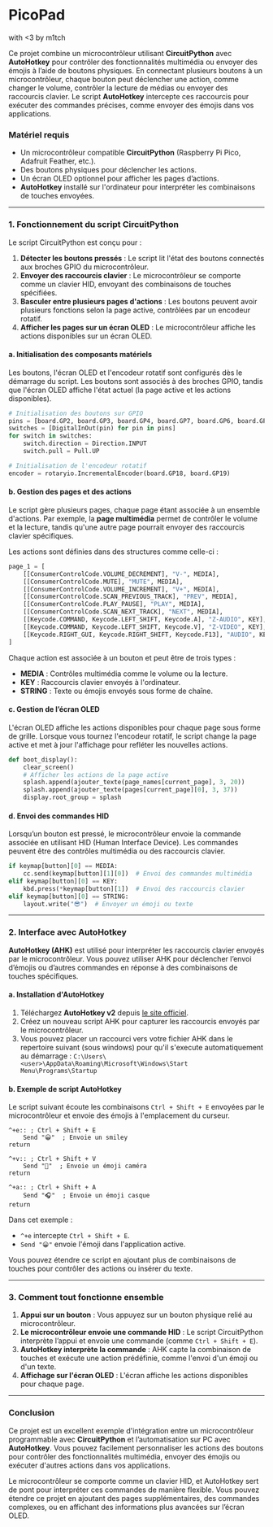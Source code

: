 # PicoPad 
with <3 by m1tch



Ce projet combine un microcontrôleur utilisant **CircuitPython** avec **AutoHotkey** pour contrôler des fonctionnalités multimédia ou envoyer des émojis à l’aide de boutons physiques. En connectant plusieurs boutons à un microcontrôleur, chaque bouton peut déclencher une action, comme changer le volume, contrôler la lecture de médias ou envoyer des raccourcis clavier. Le script **AutoHotkey** intercepte ces raccourcis pour exécuter des commandes précises, comme envoyer des émojis dans vos applications.

### Matériel requis

- Un microcontrôleur compatible **CircuitPython** (Raspberry Pi Pico, Adafruit Feather, etc.).
- Des boutons physiques pour déclencher les actions.
- Un écran OLED optionnel pour afficher les pages d’actions.
- **AutoHotkey** installé sur l'ordinateur pour interpréter les combinaisons de touches envoyées.

---

### 1. Fonctionnement du script CircuitPython

Le script CircuitPython est conçu pour :

1. **Détecter les boutons pressés** : Le script lit l'état des boutons connectés aux broches GPIO du microcontrôleur.
2. **Envoyer des raccourcis clavier** : Le microcontrôleur se comporte comme un clavier HID, envoyant des combinaisons de touches spécifiées.
3. **Basculer entre plusieurs pages d'actions** : Les boutons peuvent avoir plusieurs fonctions selon la page active, contrôlées par un encodeur rotatif.
4. **Afficher les pages sur un écran OLED** : Le microcontrôleur affiche les actions disponibles sur un écran OLED.

#### a. Initialisation des composants matériels

Les boutons, l'écran OLED et l'encodeur rotatif sont configurés dès le démarrage du script. Les boutons sont associés à des broches GPIO, tandis que l'écran OLED affiche l'état actuel (la page active et les actions disponibles).

```python
# Initialisation des boutons sur GPIO
pins = [board.GP2, board.GP3, board.GP4, board.GP7, board.GP6, board.GP5, board.GP8, board.GP9, board.GP10]
switches = [DigitalInOut(pin) for pin in pins]
for switch in switches:
    switch.direction = Direction.INPUT
    switch.pull = Pull.UP

# Initialisation de l'encodeur rotatif
encoder = rotaryio.IncrementalEncoder(board.GP18, board.GP19)
```

#### b. Gestion des pages et des actions

Le script gère plusieurs pages, chaque page étant associée à un ensemble d'actions. Par exemple, la **page multimédia** permet de contrôler le volume et la lecture, tandis qu'une autre page pourrait envoyer des raccourcis clavier spécifiques.

Les actions sont définies dans des structures comme celle-ci :

```python
page_1 = [
    [[ConsumerControlCode.VOLUME_DECREMENT], "V-", MEDIA],
    [[ConsumerControlCode.MUTE], "MUTE", MEDIA],
    [[ConsumerControlCode.VOLUME_INCREMENT], "V+", MEDIA],
    [[ConsumerControlCode.SCAN_PREVIOUS_TRACK], "PREV", MEDIA],
    [[ConsumerControlCode.PLAY_PAUSE], "PLAY", MEDIA],
    [[ConsumerControlCode.SCAN_NEXT_TRACK], "NEXT", MEDIA],
    [[Keycode.COMMAND, Keycode.LEFT_SHIFT, Keycode.A], "Z-AUDIO", KEY],
    [[Keycode.COMMAND, Keycode.LEFT_SHIFT, Keycode.V], "Z-VIDEO", KEY],
    [[Keycode.RIGHT_GUI, Keycode.RIGHT_SHIFT, Keycode.F13], "AUDIO", KEY]
]
```

Chaque action est associée à un bouton et peut être de trois types :
- **MEDIA** : Contrôles multimédia comme le volume ou la lecture.
- **KEY** : Raccourcis clavier envoyés à l'ordinateur.
- **STRING** : Texte ou émojis envoyés sous forme de chaîne.

#### c. Gestion de l’écran OLED

L'écran OLED affiche les actions disponibles pour chaque page sous forme de grille. Lorsque vous tournez l'encodeur rotatif, le script change la page active et met à jour l'affichage pour refléter les nouvelles actions.

```python
def boot_display():
    clear_screen()
    # Afficher les actions de la page active
    splash.append(ajouter_texte(page_names[current_page], 3, 20))
    splash.append(ajouter_texte(pages[current_page][0], 3, 37))
    display.root_group = splash
```

#### d. Envoi des commandes HID

Lorsqu’un bouton est pressé, le microcontrôleur envoie la commande associée en utilisant HID (Human Interface Device). Les commandes peuvent être des contrôles multimédia ou des raccourcis clavier.

```python
if keymap[button][0] == MEDIA:
    cc.send(keymap[button][1][0])  # Envoi des commandes multimédia
elif keymap[button][0] == KEY:
    kbd.press(*keymap[button][1])  # Envoi des raccourcis clavier
elif keymap[button][0] == STRING:
    layout.write("😎")  # Envoyer un émoji ou texte
```

---

### 2. Interface avec AutoHotkey

**AutoHotkey (AHK)** est utilisé pour interpréter les raccourcis clavier envoyés par le microcontrôleur. Vous pouvez utiliser AHK pour déclencher l’envoi d’émojis ou d’autres commandes en réponse à des combinaisons de touches spécifiques.

#### a. Installation d'AutoHotkey

1. Téléchargez **AutoHotkey v2** depuis [le site officiel](https://www.autohotkey.com/).
2. Créez un nouveau script AHK pour capturer les raccourcis envoyés par le microcontrôleur.
3. Vous pouvez placer un raccourci vers votre fichier AHK dans le repertoire suivant (sous windows) pour qu'il s'execute automatiquement au démarrage : `C:\Users\<user>\AppData\Roaming\Microsoft\Windows\Start Menu\Programs\Startup`

#### b. Exemple de script AutoHotkey

Le script suivant écoute les combinaisons `Ctrl + Shift + E` envoyées par le microcontrôleur et envoie des émojis à l'emplacement du curseur.

```ahk
^+e:: ; Ctrl + Shift + E
    Send "😀"  ; Envoie un smiley
return

^+v:: ; Ctrl + Shift + V
    Send "🎥"  ; Envoie un émoji caméra
return

^+a:: ; Ctrl + Shift + A
    Send "🎧"  ; Envoie un émoji casque
return
```

Dans cet exemple :
- `^+e` intercepte `Ctrl + Shift + E`.
- `Send "😀"` envoie l'émoji dans l'application active.

Vous pouvez étendre ce script en ajoutant plus de combinaisons de touches pour contrôler des actions ou insérer du texte.

---

### 3. Comment tout fonctionne ensemble

1. **Appui sur un bouton** : Vous appuyez sur un bouton physique relié au microcontrôleur.
2. **Le microcontrôleur envoie une commande HID** : Le script CircuitPython interprète l’appui et envoie une commande (comme `Ctrl + Shift + E`).
3. **AutoHotkey interprète la commande** : AHK capte la combinaison de touches et exécute une action prédéfinie, comme l'envoi d'un émoji ou d'un texte.
4. **Affichage sur l'écran OLED** : L'écran affiche les actions disponibles pour chaque page.

---

### Conclusion

Ce projet est un excellent exemple d'intégration entre un microcontrôleur programmable avec **CircuitPython** et l’automatisation sur PC avec **AutoHotkey**. Vous pouvez facilement personnaliser les actions des boutons pour contrôler des fonctionnalités multimédia, envoyer des émojis ou exécuter d'autres actions dans vos applications.

Le microcontrôleur se comporte comme un clavier HID, et AutoHotkey sert de pont pour interpréter ces commandes de manière flexible. Vous pouvez étendre ce projet en ajoutant des pages supplémentaires, des commandes complexes, ou en affichant des informations plus avancées sur l’écran OLED.
